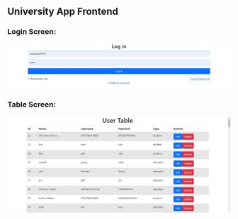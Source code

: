 ## University App Frontend
### Login Screen:
![LoginPage](https://raw.githubusercontent.com/emrullahozkilinc/educationappfront/master/public/img/loginpage.jpg)
### Table Screen:
![Table](https://raw.githubusercontent.com/emrullahozkilinc/educationappfront/master/public/img/table.jpg)
